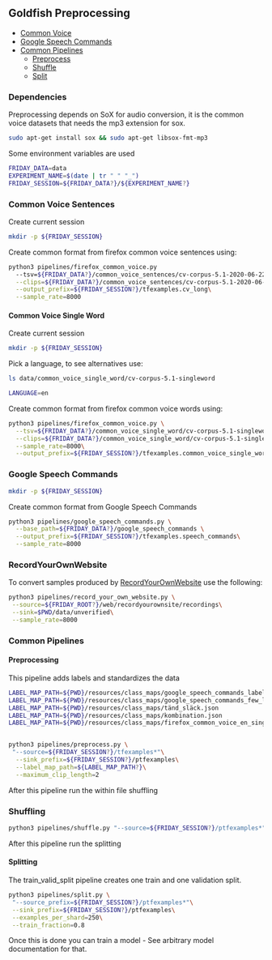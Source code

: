## Goldfish Preprocessing

- [Common Voice](#common-voice)
- [Google Speech Commands](#google-speech-commands)
- [Common Pipelines](#common-pipelines)
    - [Preprocess](#preprocessing)
    - [Shuffle](#shuffle)
    - [Split](#split)


### Dependencies

Preprocessing depends on SoX for audio conversion, it is the common voice datasets that needs the mp3 extension for sox.

```bash
sudo apt-get install sox && sudo apt-get libsox-fmt-mp3
```

Some environment variables are used 

```bash 
FRIDAY_DATA=data
EXPERIMENT_NAME=$(date | tr " " "_")
FRIDAY_SESSION=${FRIDAY_DATA?}/${EXPERIMENT_NAME?}
```

### Common Voice Sentences

Create current session

```bash
mkdir -p ${FRIDAY_SESSION}
```

Create common format from firefox common voice sentences using:

```bash
python3 pipelines/firefox_common_voice.py 
  --tsv=${FRIDAY_DATA?}/common_voice_sentences/cv-corpus-5.1-2020-06-22/sv-SE/validated.tsv \
  --clips=${FRIDAY_DATA?}/common_voice_sentences/cv-corpus-5.1-2020-06-22/sv-SE/clips \
  --output_prefix=${FRIDAY_SESSION?}/tfexamples.cv_long\
  --sample_rate=8000
```

#### Common Voice Single Word

Create current session

```bash
mkdir -p ${FRIDAY_SESSION}
```
Pick a language, to see alternatives use:

```bash
ls data/common_voice_single_word/cv-corpus-5.1-singleword
```

```bash
LANGUAGE=en
```

Create common format from firefox common voice words using:

```bash
python3 pipelines/firefox_common_voice.py \
  --tsv=${FRIDAY_DATA?}/common_voice_single_word/cv-corpus-5.1-singleword/${LANGUAGE?}/validated.tsv \
  --clips=${FRIDAY_DATA?}/common_voice_single_word/cv-corpus-5.1-singleword/${LANGUAGE?}/clips \
  --sample_rate=8000\
  --output_prefix=${FRIDAY_SESSION?}/tfexamples.common_voice_single_word
```

### Google Speech Commands

```bash
mkdir -p ${FRIDAY_SESSION}
```

Create common format from Google Speech Commands

```bash
python3 pipelines/google_speech_commands.py \
  --base_path=${FRIDAY_DATA?}/google_speech_commands \
  --output_prefix=${FRIDAY_SESSION?}/tfexamples.speech_commands\
  --sample_rate=8000
```

### RecordYourOwnWebsite

To convert samples produced by [RecordYourOwnWebsite](https://github.com/JonasRSV/Friday/tree/main/web/recordyourownsite) use the following:

```bash
python3 pipelines/record_your_own_website.py \
 --source=${FRIDAY_ROOT?}/web/recordyourownsite/recordings\
 --sink=$PWD/data/unverified\
 --sample_rate=8000
```


### Common Pipelines

#### Preprocessing

This pipeline adds labels and standardizes the data

```bash
LABEL_MAP_PATH=${PWD}/resources/class_maps/google_speech_commands_label_map.json
LABEL_MAP_PATH=${PWD}/resources/class_maps/google_speech_commands_few_label_map.json
LABEL_MAP_PATH=${PWD}/resources/class_maps/tänd_släck.json
LABEL_MAP_PATH=${PWD}/resources/class_maps/kombination.json
LABEL_MAP_PATH=${PWD}/resources/class_maps/firefox_common_voice_en_single_word.json


python3 pipelines/preprocess.py \
 "--source=${FRIDAY_SESSION?}/tfexamples*"\
  --sink_prefix=${FRIDAY_SESSION?}/ptfexamples\
  --label_map_path=${LABEL_MAP_PATH?}\
  --maximum_clip_length=2
```

After this pipeline run the within file shuffling

### Shuffling

```bash
python3 pipelines/shuffle.py "--source=${FRIDAY_SESSION?}/ptfexamples*"
```

After this pipeline run the splitting

#### Splitting

The train_valid_split pipeline creates one train and one validation split.

```bash
python3 pipelines/split.py \
 "--source_prefix=${FRIDAY_SESSION?}/ptfexamples*"\
 --sink_prefix=${FRIDAY_SESSION?}/ptfexamples\
 --examples_per_shard=250\
 --train_fraction=0.8
```

Once this is done you can train a model - See arbitrary model documentation for that.
